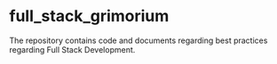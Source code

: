 # full_stack_grimorium
The repository contains code and documents regarding best practices regarding Full Stack Development.
